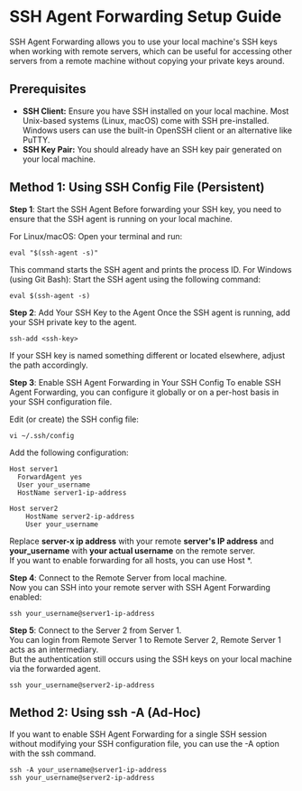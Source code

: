 # SSH Agent Forwarding Setup Guide

SSH Agent Forwarding allows you to use your local machine's SSH keys when working with remote servers, which can be useful for accessing other servers from a remote machine without copying your private keys around.

## Prerequisites

- **SSH Client:** Ensure you have SSH installed on your local machine. Most Unix-based systems (Linux, macOS) come with SSH pre-installed. Windows users can use the built-in OpenSSH client or an alternative like PuTTY.
- **SSH Key Pair:** You should already have an SSH key pair generated on your local machine.

## Method 1: Using SSH Config File (Persistent)

**Step 1**: Start the SSH Agent
Before forwarding your SSH key, you need to ensure that the SSH agent is running on your local machine.

For Linux/macOS:
Open your terminal and run:
```
eval "$(ssh-agent -s)"
```
This command starts the SSH agent and prints the process ID.
For Windows (using Git Bash):
Start the SSH agent using the following command:
```
eval $(ssh-agent -s)
```

**Step 2**: Add Your SSH Key to the Agent
Once the SSH agent is running, add your SSH private key to the agent.
```
ssh-add <ssh-key>
```
If your SSH key is named something different or located elsewhere, adjust the path accordingly.

**Step 3**: Enable SSH Agent Forwarding in Your SSH Config
To enable SSH Agent Forwarding, you can configure it globally or on a per-host basis in your SSH configuration file.

Edit (or create) the SSH config file:
```
vi ~/.ssh/config
```
Add the following configuration:

```
Host server1
  ForwardAgent yes
  User your_username
  HostName server1-ip-address

Host server2
    HostName server2-ip-address
    User your_username
```
Replace **server-x ip address** with your remote **server's IP address** and **your_username** with **your actual username** on the remote server.   
If you want to enable forwarding for all hosts, you can use Host *.

**Step 4**: Connect to the Remote Server from local machine.  
Now you can SSH into your remote server with SSH Agent Forwarding enabled:
```
ssh your_username@server1-ip-address
```

**Step 5**: Connect to the Server 2 from Server 1.  
You can login from Remote Server 1 to Remote Server 2, Remote Server 1 acts as an intermediary.  
But the authentication still occurs using the SSH keys on your local machine via the forwarded agent.
```
ssh your_username@server2-ip-address
```

## Method 2: Using ssh -A (Ad-Hoc)

If you want to enable SSH Agent Forwarding for a single SSH session without modifying your SSH configuration file, you can use the -A option with the ssh command.
```
ssh -A your_username@server1-ip-address
ssh your_username@server2-ip-address
```
